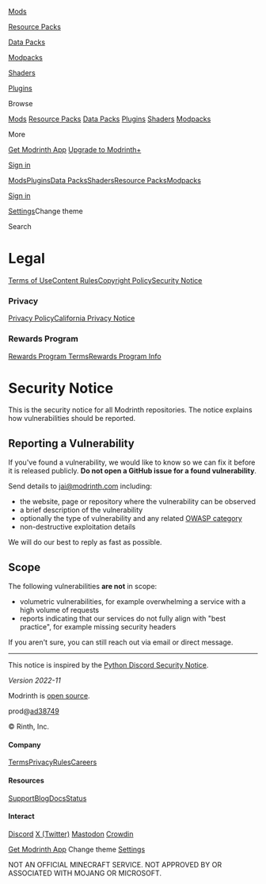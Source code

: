 [](https://modrinth.com/)

[Mods](https://modrinth.com/mods)

[Resource Packs](https://modrinth.com/resourcepacks)

[Data Packs](https://modrinth.com/datapacks)

[Modpacks](https://modrinth.com/modpacks)

[Shaders](https://modrinth.com/shaders)

[Plugins](https://modrinth.com/plugins)

Browse

[Mods](https://modrinth.com/mods) [Resource Packs](https://modrinth.com/resourcepacks) [Data Packs](https://modrinth.com/datapacks) [Plugins](https://modrinth.com/plugins) [Shaders](https://modrinth.com/shaders) [Modpacks](https://modrinth.com/modpacks)

More

[Get Modrinth App](https://modrinth.com/app) [Upgrade to Modrinth+](https://modrinth.com/plus)

[Sign in](https://modrinth.com/auth/sign-in)

[Mods](https://modrinth.com/mods)[Plugins](https://modrinth.com/plugins)[Data Packs](https://modrinth.com/datapacks)[Shaders](https://modrinth.com/shaders)[Resource Packs](https://modrinth.com/resourcepacks)[Modpacks](https://modrinth.com/modpacks)

[Sign in](https://modrinth.com/auth/sign-in)

[Settings](https://modrinth.com/settings)Change theme

[](https://modrinth.com/ "Home")Search

Legal
=====

[Terms of Use](https://modrinth.com/legal/terms)[Content Rules](https://modrinth.com/legal/rules)[Copyright Policy](https://modrinth.com/legal/copyright)[Security Notice](https://modrinth.com/legal/security)

### Privacy

[Privacy Policy](https://modrinth.com/legal/privacy)[California Privacy Notice](https://modrinth.com/legal/ccpa)

### Rewards Program

[Rewards Program Terms](https://modrinth.com/legal/cmp)[Rewards Program Info](https://modrinth.com/legal/cmp-info)

Security Notice
===============

This is the security notice for all Modrinth repositories. The notice explains how vulnerabilities should be reported.

Reporting a Vulnerability
-------------------------

If you've found a vulnerability, we would like to know so we can fix it before it is released publicly. **Do not open a GitHub issue for a found vulnerability**.

Send details to [jai@modrinth.com](mailto:jai@modrinth.com) including:

* the website, page or repository where the vulnerability can be observed
* a brief description of the vulnerability
* optionally the type of vulnerability and any related [OWASP category](https://www.owasp.org/index.php/Category:OWASP_Top_Ten_2017_Project)
* non-destructive exploitation details

We will do our best to reply as fast as possible.

Scope
-----

The following vulnerabilities **are not** in scope:

* volumetric vulnerabilities, for example overwhelming a service with a high volume of requests
* reports indicating that our services do not fully align with "best practice", for example missing security headers

If you aren't sure, you can still reach out via email or direct message.

* * *

This notice is inspired by the [Python Discord Security Notice](https://www.pythondiscord.com/pages/security-notice/).

_Version 2022-11_

Modrinth is [open source](https://github.com/modrinth).

prod@[ad38749](https://github.com/modrinth/code/tree/ad38749f989a55ec6a7dd0883939a1cd3eb9beef)

© Rinth, Inc.

#### Company

[Terms](https://modrinth.com/legal/terms)[Privacy](https://modrinth.com/legal/privacy)[Rules](https://modrinth.com/legal/rules)[Careers](https://careers.modrinth.com/)

#### Resources

[Support](https://support.modrinth.com/)[Blog](https://blog.modrinth.com/)[Docs](https://docs.modrinth.com/)[Status](https://status.modrinth.com/)

#### Interact

[Discord](https://discord.modrinth.com/) [X (Twitter)](https://x.com/modrinth) [Mastodon](https://floss.social/@modrinth) [Crowdin](https://crowdin.com/project/modrinth)

[Get Modrinth App](https://modrinth.com/app) Change theme [Settings](https://modrinth.com/settings)

NOT AN OFFICIAL MINECRAFT SERVICE. NOT APPROVED BY OR ASSOCIATED WITH MOJANG OR MICROSOFT.